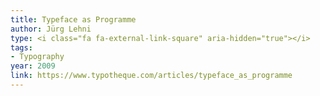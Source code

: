 ```yaml
---
title: Typeface as Programme
author: Jürg Lehni
type: <i class="fa fa-external-link-square" aria-hidden="true"></i>
tags:
- Typography
year: 2009
link: https://www.typotheque.com/articles/typeface_as_programme
---
```


